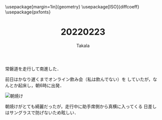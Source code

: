 ﻿---
title: 20220223
yesterday: 20220222
tomorrow: 20220224
days: 789
author: Takala
header-includes:
  - \usepackage[margin=1in]{geometry}
  - \usepackage[ISO]{diffcoeff}
  - \usepackage{pxfonts}
---


常磐道を走行して南進した．


前日はかなり遅くまでオンライン飲み会（私は飲んでない）を
していたが，なんとか起床し，朝6時に出発．




![朝焼け](https://pbs.twimg.com/media/FMQrl8saUAAXp0U?format=jpg&name=large)


朝焼けがとても綺麗だったが，走行中に助手席側から真横に入ってくる
日差しはサングラスで防げないため眩しい．



